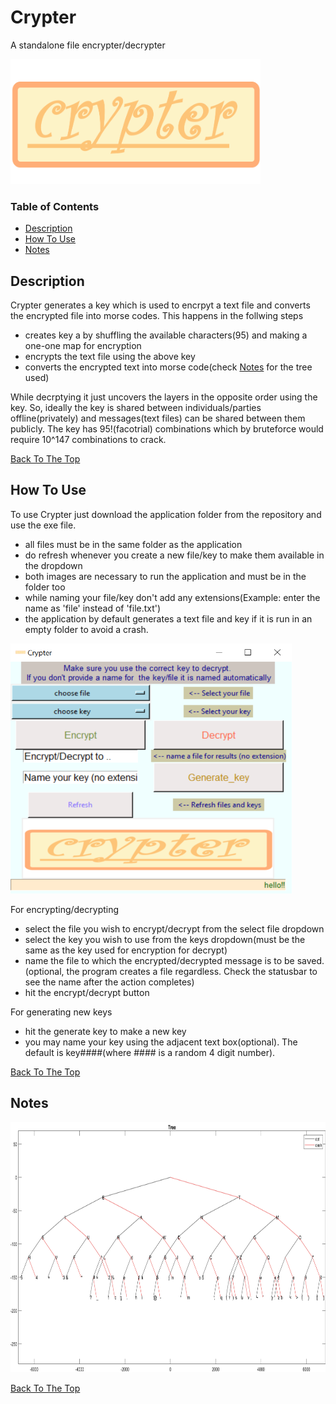 # Crypter
A standalone file encrypter/decrypter 

<img src="https://github.com/vinaykrishna64/Crypter/blob/main/source_code/pics_for_readme/logo.png" width="400" height="200" />

### Table of Contents

- [Description](#description)
- [How To Use](#how-to-use)
- [Notes](#notes)


## Description
Crypter generates a key which is used to encrpyt a text file and converts the encrypted file into morse codes. This happens in the follwing steps
- creates key a by shuffling the available characters(95) and making a one-one map for encryption
- encrypts the text file using the above key
- converts the encrypted text into morse code(check [Notes](#notes) for the tree used)

While decrptying it just uncovers the layers in the opposite order using the key. So, ideally the key is shared between individuals/parties offline(privately) and messages(text files) can be shared between them publicly. The key has 95!(facotrial) combinations which by bruteforce would require 10^147 combinations to crack.

[Back To The Top](#Crypter)
## How To Use

To use Crypter just download the application folder from the repository and use the exe file.
- all files must be in the same folder as the application
- do refresh whenever you create a new file/key to make them available in the dropdown
- both images are necessary to run the application and must be in the folder too
- while naming your file/key don't add any extensions(Example: enter the name as 'file' instead of 'file.txt')
- the application by default generates a text file and key if it is run in an empty folder to avoid a crash.


<img src="https://github.com/vinaykrishna64/Crypter/blob/main/source_code/pics_for_readme/GUI.PNG" width="450" height="400" />

For encrypting/decrypting
- select the file you wish to encrypt/decrypt from the select file dropdown
- select the key you wish to use from the keys dropdown(must be the same as the key used for encryption for decrypt)
- name the file to which the encrypted/decrypted message is to be saved.(optional, the program creates a file regardless. Check the statusbar to see the name after the action completes)
- hit the encrypt/decrypt button

For generating new keys
- hit the generate key to make a new key
- you may name your key using the adjacent text box(optional). The default is key####(where #### is a random 4 digit number).

[Back To The Top](#Crypter)

## Notes
     
<img src="https://github.com/vinaykrishna64/Crypter/blob/main/source_code/pics_for_readme/Tree.jpg" width="600" height="400" />



[Back To The Top](#Crypter)

